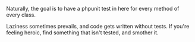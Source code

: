 Naturally, the goal is to have a phpunit test in here for every method of every class.

Laziness sometimes prevails, and code gets written without tests. If you're feeling heroic, find something that isn't tested, and smother it.
